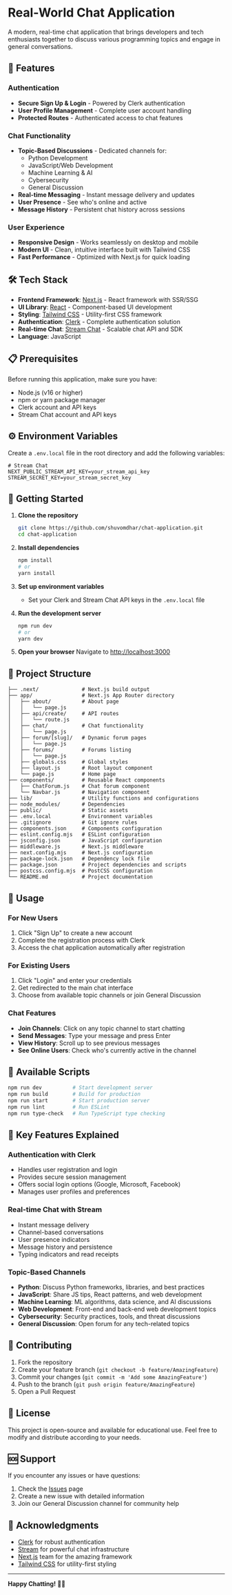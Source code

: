 # Real-World Chat Application

A modern, real-time chat application that brings developers and tech enthusiasts together to discuss various programming topics and engage in general conversations.

## 🚀 Features

### Authentication
- **Secure Sign Up & Login** - Powered by Clerk authentication
- **User Profile Management** - Complete user account handling
- **Protected Routes** - Authenticated access to chat features

### Chat Functionality
- **Topic-Based Discussions** - Dedicated channels for:
  - Python Development
  - JavaScript/Web Development
  - Machine Learning & AI
  - Cybersecurity
  - General Discussion
- **Real-time Messaging** - Instant message delivery and updates
- **User Presence** - See who's online and active
- **Message History** - Persistent chat history across sessions

### User Experience
- **Responsive Design** - Works seamlessly on desktop and mobile
- **Modern UI** - Clean, intuitive interface built with Tailwind CSS
- **Fast Performance** - Optimized with Next.js for quick loading

## 🛠️ Tech Stack

- **Frontend Framework**: [Next.js](https://nextjs.org/) - React framework with SSR/SSG
- **UI Library**: [React](https://reactjs.org/) - Component-based UI development
- **Styling**: [Tailwind CSS](https://tailwindcss.com/) - Utility-first CSS framework
- **Authentication**: [Clerk](https://clerk.com/) - Complete authentication solution
- **Real-time Chat**: [Stream Chat](https://getstream.io/chat/) - Scalable chat API and SDK
- **Language**: JavaScript

## 📋 Prerequisites

Before running this application, make sure you have:

- Node.js (v16 or higher)
- npm or yarn package manager
- Clerk account and API keys
- Stream Chat account and API keys

## ⚙️ Environment Variables

Create a `.env.local` file in the root directory and add the following variables:

```env
# Stream Chat
NEXT_PUBLIC_STREAM_API_KEY=your_stream_api_key
STREAM_SECRET_KEY=your_stream_secret_key
```

## 🚀 Getting Started

1. **Clone the repository**
   ```bash
   git clone https://github.com/shuvomdhar/chat-application.git
   cd chat-application
   ```

2. **Install dependencies**
   ```bash
   npm install
   # or
   yarn install
   ```

3. **Set up environment variables**
   - Set your Clerk and Stream Chat API keys in the `.env.local` file

4. **Run the development server**
   ```bash
   npm run dev
   # or
   yarn dev
   ```

5. **Open your browser**
   Navigate to [http://localhost:3000](http://localhost:3000)

## 📁 Project Structure

```
├── .next/              # Next.js build output
├── app/                # Next.js App Router directory
│   ├── about/          # About page
│   │   └── page.js
│   ├── api/create/     # API routes
│   │   └── route.js
│   ├── chat/           # Chat functionality
│   │   └── page.js
│   ├── forum/[slug]/   # Dynamic forum pages
│   │   └── page.js
│   ├── forums/         # Forums listing
│   │   └── page.js
│   ├── globals.css     # Global styles
│   ├── layout.js       # Root layout component
│   └── page.js         # Home page
├── components/         # Reusable React components
│   ├── ChatForum.js    # Chat forum component
│   └── Navbar.js       # Navigation component
├── lib/                # Utility functions and configurations
├── node_modules/       # Dependencies
├── public/             # Static assets
├── .env.local          # Environment variables
├── .gitignore          # Git ignore rules
├── components.json     # Components configuration
├── eslint.config.mjs   # ESLint configuration
├── jsconfig.json       # JavaScript configuration
├── middleware.js       # Next.js middleware
├── next.config.mjs     # Next.js configuration
├── package-lock.json   # Dependency lock file
├── package.json        # Project dependencies and scripts
├── postcss.config.mjs  # PostCSS configuration
└── README.md           # Project documentation
```

## 🎯 Usage

### For New Users
1. Click "Sign Up" to create a new account
2. Complete the registration process with Clerk
3. Access the chat application automatically after registration

### For Existing Users
1. Click "Login" and enter your credentials
2. Get redirected to the main chat interface
3. Choose from available topic channels or join General Discussion

### Chat Features
- **Join Channels**: Click on any topic channel to start chatting
- **Send Messages**: Type your message and press Enter
- **View History**: Scroll up to see previous messages
- **See Online Users**: Check who's currently active in the channel

## 🔧 Available Scripts

```bash
npm run dev          # Start development server
npm run build        # Build for production
npm run start        # Start production server
npm run lint         # Run ESLint
npm run type-check   # Run TypeScript type checking
```

## 🌟 Key Features Explained

### Authentication with Clerk
- Handles user registration and login
- Provides secure session management
- Offers social login options (Google, Microsoft, Facebook)
- Manages user profiles and preferences

### Real-time Chat with Stream
- Instant message delivery
- Channel-based conversations
- User presence indicators
- Message history and persistence
- Typing indicators and read receipts

### Topic-Based Channels
- **Python**: Discuss Python frameworks, libraries, and best practices
- **JavaScript**: Share JS tips, React patterns, and web development
- **Machine Learning**: ML algorithms, data science, and AI discussions
- **Web Development**: Front-end and back-end web development topics
- **Cybersecurity**: Security practices, tools, and threat discussions
- **General Discussion**: Open forum for any tech-related topics

## 🤝 Contributing

1. Fork the repository
2. Create your feature branch (`git checkout -b feature/AmazingFeature`)
3. Commit your changes (`git commit -m 'Add some AmazingFeature'`)
4. Push to the branch (`git push origin feature/AmazingFeature`)
5. Open a Pull Request

## 📝 License

This project is open-source and available for educational use. Feel free to modify and distribute according to your needs.

## 🆘 Support

If you encounter any issues or have questions:

1. Check the [Issues](https://github.com/shuvomdhar/chat-application/issues) page
2. Create a new issue with detailed information
3. Join our General Discussion channel for community help

## 🙏 Acknowledgments

- [Clerk](https://clerk.com/) for robust authentication
- [Stream](https://getstream.io/) for powerful chat infrastructure
- [Next.js](https://nextjs.org/) team for the amazing framework
- [Tailwind CSS](https://tailwindcss.com/) for utility-first styling

---

**Happy Chatting!** 🚀💬